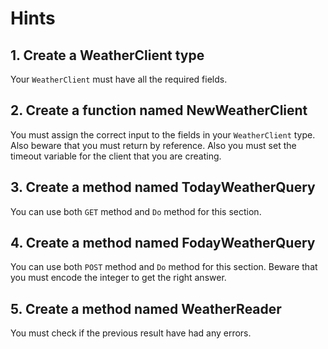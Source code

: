 # Hints

## 1. Create a WeatherClient type

Your `WeatherClient` must have all the required fields.

## 2. Create a function named NewWeatherClient

You must assign the correct input to the fields in your `WeatherClient` type. Also beware that you must return by reference. Also you must set the timeout variable for the client that you are creating.

## 3. Create a method named TodayWeatherQuery

You can use both `GET` method and `Do` method for this section.

## 4. Create a method named FodayWeatherQuery

You can use both `POST` method and `Do` method for this section. Beware that you must encode the integer to get the right answer.

## 5. Create a method named WeatherReader

You must check if the previous result have had any errors.
